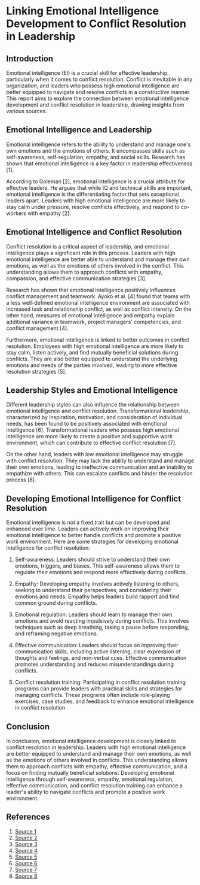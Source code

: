 # Linking Emotional Intelligence Development to Conflict Resolution in Leadership

## Introduction

Emotional intelligence (EI) is a crucial skill for effective leadership, particularly when it comes to conflict resolution. Conflict is inevitable in any organization, and leaders who possess high emotional intelligence are better equipped to navigate and resolve conflicts in a constructive manner. This report aims to explore the connection between emotional intelligence development and conflict resolution in leadership, drawing insights from various sources.

## Emotional Intelligence and Leadership

Emotional intelligence refers to the ability to understand and manage one's own emotions and the emotions of others. It encompasses skills such as self-awareness, self-regulation, empathy, and social skills. Research has shown that emotional intelligence is a key factor in leadership effectiveness [1].

According to Goleman [2], emotional intelligence is a crucial attribute for effective leaders. He argues that while IQ and technical skills are important, emotional intelligence is the differentiating factor that sets exceptional leaders apart. Leaders with high emotional intelligence are more likely to stay calm under pressure, resolve conflicts effectively, and respond to co-workers with empathy [2].

## Emotional Intelligence and Conflict Resolution

Conflict resolution is a critical aspect of leadership, and emotional intelligence plays a significant role in this process. Leaders with high emotional intelligence are better able to understand and manage their own emotions, as well as the emotions of others involved in the conflict. This understanding allows them to approach conflicts with empathy, compassion, and effective communication strategies [3].

Research has shown that emotional intelligence positively influences conflict management and teamwork. Ayoko et al. [4] found that teams with a less well-defined emotional intelligence environment are associated with increased task and relationship conflict, as well as conflict intensity. On the other hand, measures of emotional intelligence and empathy explain additional variance in teamwork, project managers' competencies, and conflict management [4].

Furthermore, emotional intelligence is linked to better outcomes in conflict resolution. Employees with high emotional intelligence are more likely to stay calm, listen actively, and find mutually beneficial solutions during conflicts. They are also better equipped to understand the underlying emotions and needs of the parties involved, leading to more effective resolution strategies [5].

## Leadership Styles and Emotional Intelligence

Different leadership styles can also influence the relationship between emotional intelligence and conflict resolution. Transformational leadership, characterized by inspiration, motivation, and consideration of individual needs, has been found to be positively associated with emotional intelligence [6]. Transformational leaders who possess high emotional intelligence are more likely to create a positive and supportive work environment, which can contribute to effective conflict resolution [7].

On the other hand, leaders with low emotional intelligence may struggle with conflict resolution. They may lack the ability to understand and manage their own emotions, leading to ineffective communication and an inability to empathize with others. This can escalate conflicts and hinder the resolution process [8].

## Developing Emotional Intelligence for Conflict Resolution

Emotional intelligence is not a fixed trait but can be developed and enhanced over time. Leaders can actively work on improving their emotional intelligence to better handle conflicts and promote a positive work environment. Here are some strategies for developing emotional intelligence for conflict resolution:

1. Self-awareness: Leaders should strive to understand their own emotions, triggers, and biases. This self-awareness allows them to regulate their emotions and respond more effectively during conflicts.

2. Empathy: Developing empathy involves actively listening to others, seeking to understand their perspectives, and considering their emotions and needs. Empathy helps leaders build rapport and find common ground during conflicts.

3. Emotional regulation: Leaders should learn to manage their own emotions and avoid reacting impulsively during conflicts. This involves techniques such as deep breathing, taking a pause before responding, and reframing negative emotions.

4. Effective communication: Leaders should focus on improving their communication skills, including active listening, clear expression of thoughts and feelings, and non-verbal cues. Effective communication promotes understanding and reduces misunderstandings during conflicts.

5. Conflict resolution training: Participating in conflict resolution training programs can provide leaders with practical skills and strategies for managing conflicts. These programs often include role-playing exercises, case studies, and feedback to enhance emotional intelligence in conflict resolution.

## Conclusion

In conclusion, emotional intelligence development is closely linked to conflict resolution in leadership. Leaders with high emotional intelligence are better equipped to understand and manage their own emotions, as well as the emotions of others involved in conflicts. This understanding allows them to approach conflicts with empathy, effective communication, and a focus on finding mutually beneficial solutions. Developing emotional intelligence through self-awareness, empathy, emotional regulation, effective communication, and conflict resolution training can enhance a leader's ability to navigate conflicts and promote a positive work environment.

## References

1. [Source 1](https://www.ncbi.nlm.nih.gov/pmc/articles/PMC10543214/)
2. [Source 2](https://online.hbs.edu/blog/post/emotional-intelligence-in-leadership)
3. [Source 3](https://www.ccl.org/articles/leading-effectively-articles/emotional-intelligence-and-leadership-effectiveness/)
4. [Source 4](https://www.ncbi.nlm.nih.gov/pmc/articles/PMC10543214/)
5. [Source 5](https://www.ncbi.nlm.nih.gov/pmc/articles/PMC8024588/)
6. [Source 6](https://www.ncbi.nlm.nih.gov/pmc/articles/PMC8024588/)
7. [Source 7](https://www.ncbi.nlm.nih.gov/pmc/articles/PMC8024588/)
8. [Source 8](https://www.ncbi.nlm.nih.gov/pmc/articles/PMC8024588/)